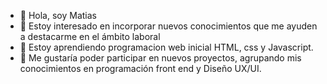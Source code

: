 - 👋 Hola, soy Matias
- 👀 Estoy interesado en incorporar nuevos conocimientos que me ayuden a destacarme en el ámbito laboral
- 🌱 Estoy aprendiendo programacion web inicial HTML, css y Javascript.
- 💞️ Me gustaría poder participar en nuevos proyectos, agrupando mis conocimientos en programación front end y Diseño UX/UI.

